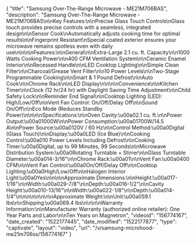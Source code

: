 {
    "title": "Samsung Over-The-Range Microwave - ME21M706BAS",
    "description": "Samsung Over-The-Range Microwave - ME21M706BAS\n\nKey Features:\n\nPrecise Glass Touch Controls\nGlass touch provides precise controls with a seamless, integrated design\n\nSensor Cook\nAutomatically adjusts cooking time for optimal results\n\nFingerprint Resistant\nSpecial coated exterior ensures your microwave remains spotless even with daily use\n\n\n\nFeatures:\n\nGeneral\n\nExtra-Large 2.1 cu. ft. Capacity\n\n1000 Watts Cooking Power\n\n400 CFM Ventilation System\n\nCeramic Enamel Interior\n\nRecessed Handle\n\nLED Cooktop Lighting\n\nSimple Clean Filter\n\nCharcoal\/Grease Vent Filter\n\n10 Power Levels\n\nTwo-Stage Programmable Cooking\n\nSmart & 1 Pound Defrost\n\nAuto Cook\n\nChrome Rack\n\nLED Display\n\n\n\nConvenience\n\nKitchen Timer\n\nClock (12 hr\/24 hr) with Daylight Saving Time Adjustment\n\nChild Safety Lock\n\nReminder End Signal\n\nCooktop Lighting (LED): High\/Low\/Off\n\nVent Fan Control: On\/Off\/Delay Off\n\nSound On\/Off\n\nEco Mode (Reduces Standby Power)\n\n\n\nSpecifications:\n\nOven Cavity:\u00a02.1 cu. ft.\n\nPower Output:\u00a01000W\n\nPower Consumption:\u00a01700W\/14.5 A\n\nPower Source:\u00a0120V \/ 60 Hz\n\nControl Method:\u00a0Digital (Glass Touch)\n\nDisplay:\u00a0LED (Ice Blue)\n\nCooking Control:\u00a010 Power Levels Including Defrost\n\nCooking Timer:\u00a0Digital, up to 99 Minutes, 99 Seconds\n\nMicrowave Distribution System:\u00a0Rotating Turntable + Stirrer\n\nGlass Turntable Diameter:\u00a014-3\/16\"\n\nChrome Rack:\u00a01\n\nVent Fan:\u00a0400 CFM\n\nVent Fan Control:\u00a0On\/Off\/Delay Off\n\nCooktop Lighting:\u00a0High\/Low\/Off\n\nHalogen Interior Light:\u00a0Yes\n\n\n\nApproximate Dimensions:\n\nHeight:\u00a017-1\/16\"\n\nWidth:\u00a029-7\/8\"\n\nDepth:\u00a016-1\/2\"\n\nCavity Height:\u00a010-13\/16\"\n\nWidth:\u00a022-1\/8\"\n\nDepth:\u00a014-1\/4\"\n\n\n\n\n\n\n\nApproximate Weight:\n\nUnit:\u00a059.1 lbs\n\nShipping:\u00a069.4 lbs\n\n\n\nWarranty Information:\n\nManufacturer Warranty (authorized online retailer): One Year Parts and Labor\n\nTen Years on Magnetron",
    "videoid": "156774167",
    "date_created": "1522177445",
    "date_modified": "1522177877",
    "type": "captivate",
    "layout": "video",
    "url": "\/v\/samsung-microhood-me21m706ss\/156774167"
}